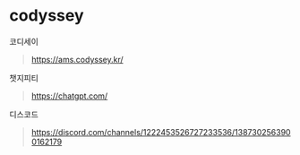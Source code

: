 # codyssey
코디세이
>https://ams.codyssey.kr/

챗지피티
>https://chatgpt.com/

디스코드
>https://discord.com/channels/1222453526727233536/1387302563900162179